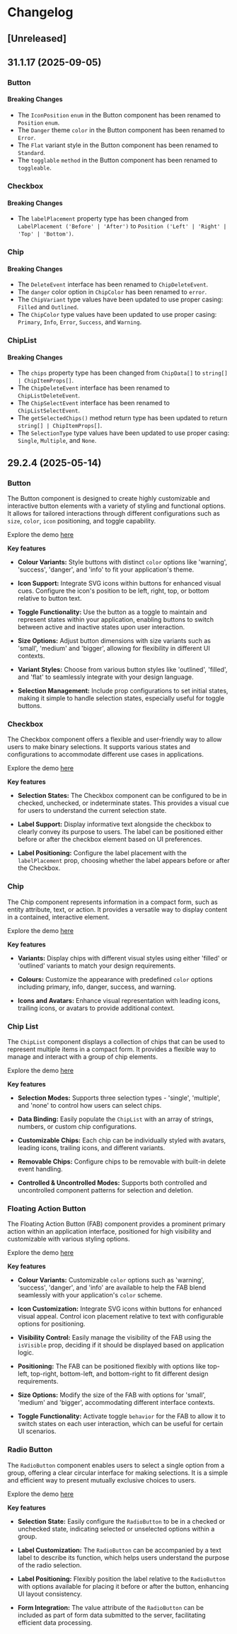 # Changelog

## [Unreleased]

## 31.1.17 (2025-09-05)

### Button

#### Breaking Changes

- The `IconPosition` `enum` in the Button component has been renamed to `Position` `enum`.
- The `Danger` theme `color` in the Button component has been renamed to `Error`.
- The `Flat` variant style in the Button component has been renamed to `Standard`.
- The `togglable` `method` in the Button component has been renamed to `toggleable`.

### Checkbox

#### Breaking Changes

- The `labelPlacement` property type has been changed from `LabelPlacement ('Before' | 'After')` to `Position ('Left' | 'Right' | 'Top' | 'Bottom')`.

### Chip

#### Breaking Changes

- The `DeleteEvent` interface has been renamed to `ChipDeleteEvent`.
- The `danger` color option in `ChipColor` has been renamed to `error`.
- The `ChipVariant` type values have been updated to use proper casing: `Filled` and `Outlined`.
- The `ChipColor` type values have been updated to use proper casing: `Primary`, `Info`, `Error`, `Success`, and `Warning`.

### ChipList

#### Breaking Changes

- The `chips` property type has been changed from `ChipData[]` to `string[] | ChipItemProps[]`.
- The `ChipDeleteEvent` interface has been renamed to `ChipListDeleteEvent`.
- The `ChipSelectEvent` interface has been renamed to `ChipListSelectEvent`.
- The `getSelectedChips()` method return type has been updated to return `string[] | ChipItemProps[]`.
- The `SelectionType` type values have been updated to use proper casing: `Single`, `Multiple`, and `None`.

## 29.2.4 (2025-05-14)

### Button

The Button component is designed to create highly customizable and interactive button elements with a variety of styling and functional options. It allows for tailored interactions through different configurations such as `size`, `color`, `icon` positioning, and toggle capability.

Explore the demo <a href="https://react.syncfusion.com/button" target="_blank" rel="noopener noreferrer">here</a>

**Key features**

- **Colour Variants:** Style buttons with distinct `color` options like 'warning', 'success', 'danger', and 'info' to fit your application's theme.

- **Icon Support:**  Integrate SVG icons within buttons for enhanced visual cues. Configure the icon's position to be left, right, top, or bottom relative to button text.

- **Toggle Functionality:** Use the button as a toggle to maintain and represent states within your application, enabling buttons to switch between active and inactive states upon user interaction.

- **Size Options:** Adjust button dimensions with size variants such as 'small', 'medium' and 'bigger', allowing for flexibility in different UI contexts.

- **Variant Styles:** Choose from various button styles like 'outlined', 'filled', and 'flat' to seamlessly integrate with your design language.

- **Selection Management:** Include prop configurations to set initial states, making it simple to handle selection states, especially useful for toggle buttons.

### Checkbox

The Checkbox component offers a flexible and user-friendly way to allow users to make binary selections. It supports various states and configurations to accommodate different use cases in applications.

Explore the demo <a href="https://react.syncfusion.com/checkbox" target="_blank" rel="noopener noreferrer">here</a>

**Key features**

- **Selection States:** The Checkbox component can be configured to be in checked, unchecked, or indeterminate states. This provides a visual cue for users to understand the current selection state.

- **Label Support:** Display informative text alongside the checkbox to clearly convey its purpose to users. The label can be positioned either before or after the checkbox element based on UI preferences.

- **Label Positioning:** Configure the label placement with the `labelPlacement` prop, choosing whether the label appears before or after the Checkbox.

### Chip

The Chip component represents information in a compact form, such as entity attribute, text, or action. It provides a versatile way to display content in a contained, interactive element.

Explore the demo <a href="https://react.syncfusion.com/chip" target="_blank" rel="noopener noreferrer">here</a>

**Key features**

- **Variants:** Display chips with different visual styles using either 'filled' or 'outlined' variants to match your design requirements.

- **Colours:** Customize the appearance with predefined `color` options including primary, info, danger, success, and warning.

- **Icons and Avatars:** Enhance visual representation with leading icons, trailing icons, or avatars to provide additional context.

### Chip List

The `ChipList` component displays a collection of chips that can be used to represent multiple items in a compact form. It provides a flexible way to manage and interact with a group of chip elements.

Explore the demo <a href="https://react.syncfusion.com/chiplist" target="_blank" rel="noopener noreferrer">here</a>

**Key features**

- **Selection Modes:** Supports three selection types - 'single', 'multiple', and 'none' to control how users can select chips.

- **Data Binding:** Easily populate the `ChipList` with an array of strings, numbers, or custom chip configurations.

- **Customizable Chips:** Each chip can be individually styled with avatars, leading icons, trailing icons, and different variants.

- **Removable Chips:** Configure chips to be removable with built-in delete event handling.

- **Controlled & Uncontrolled Modes:** Supports both controlled and uncontrolled component patterns for selection and deletion.

### Floating Action Button

The Floating Action Button (FAB) component provides a prominent primary action within an application interface, positioned for high visibility and customizable with various styling options.

Explore the demo <a href="https://react.syncfusion.com/floating-action-button" target="_blank" rel="noopener noreferrer">here</a>

**Key features**

- **Colour Variants:** Customizable `color` options such as 'warning', 'success', 'danger', and 'info' are available to help the FAB blend seamlessly with your application's `color` scheme.

- **Icon Customization:** Integrate SVG icons within buttons for enhanced visual appeal. Control icon placement relative to text with configurable options for positioning.

- **Visibility Control:** Easily manage the visibility of the FAB using the `isVisible` prop, deciding if it should be displayed based on application logic.

- **Positioning:** The FAB can be positioned flexibly with options like top-left, top-right, bottom-left, and bottom-right to fit different design requirements.

- **Size Options:** Modify the size of the FAB with options for 'small', 'medium' and 'bigger', accommodating different interface contexts.

- **Toggle Functionality:** Activate toggle `behavior` for the FAB to allow it to switch states on each user interaction, which can be useful for certain UI scenarios.


### Radio Button

The `RadioButton` component enables users to select a single option from a group, offering a clear circular interface for making selections. It is a simple and efficient way to present mutually exclusive choices to users.

Explore the demo <a href="https://react.syncfusion.com/radio-button" target="_blank" rel="noopener noreferrer">here</a>

**Key features**

- **Selection State:** Easily configure the `RadioButton` to be in a checked or unchecked state, indicating selected or unselected options within a group.

- **Label Customization:** The `RadioButton` can be accompanied by a text label to describe its function, which helps users understand the purpose of the radio selection.

- **Label Positioning:** Flexibly position the label relative to the `RadioButton` with options available for placing it before or after the button, enhancing UI layout consistency.

- **Form Integration:** The value attribute of the `RadioButton` can be included as part of form data submitted to the server, facilitating efficient data processing.
